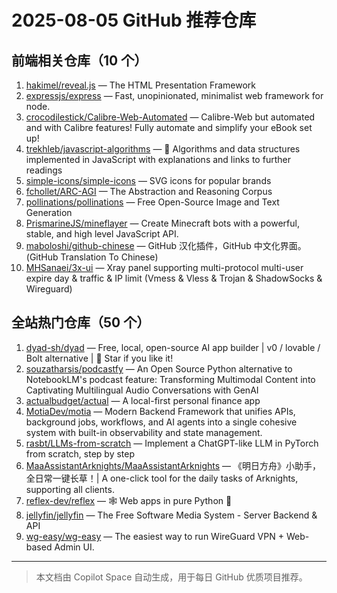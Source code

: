 # 2025-08-05 GitHub 推荐仓库

## 前端相关仓库（10 个）

1. [hakimel/reveal.js](https://github.com/hakimel/reveal.js) — The HTML Presentation Framework
2. [expressjs/express](https://github.com/expressjs/express) — Fast, unopinionated, minimalist web framework for node.
3. [crocodilestick/Calibre-Web-Automated](https://github.com/crocodilestick/Calibre-Web-Automated) — Calibre-Web but automated and with Calibre features! Fully automate and simplify your eBook set up!
4. [trekhleb/javascript-algorithms](https://github.com/trekhleb/javascript-algorithms) — 📝 Algorithms and data structures implemented in JavaScript with explanations and links to further readings
5. [simple-icons/simple-icons](https://github.com/simple-icons/simple-icons) — SVG icons for popular brands
6. [fchollet/ARC-AGI](https://github.com/fchollet/ARC-AGI) — The Abstraction and Reasoning Corpus
7. [pollinations/pollinations](https://github.com/pollinations/pollinations) — Free Open-Source Image and Text Generation
8. [PrismarineJS/mineflayer](https://github.com/PrismarineJS/mineflayer) — Create Minecraft bots with a powerful, stable, and high level JavaScript API.
9. [maboloshi/github-chinese](https://github.com/maboloshi/github-chinese) — GitHub 汉化插件，GitHub 中文化界面。 (GitHub Translation To Chinese)
10. [MHSanaei/3x-ui](https://github.com/MHSanaei/3x-ui) — Xray panel supporting multi-protocol multi-user expire day & traffic & IP limit (Vmess & Vless & Trojan & ShadowSocks & Wireguard)

## 全站热门仓库（50 个）

1. [dyad-sh/dyad](https://github.com/dyad-sh/dyad) — Free, local, open-source AI app builder | v0 / lovable / Bolt alternative | 🌟 Star if you like it!
2. [souzatharsis/podcastfy](https://github.com/souzatharsis/podcastfy) — An Open Source Python alternative to NotebookLM's podcast feature: Transforming Multimodal Content into Captivating Multilingual Audio Conversations with GenAI
3. [actualbudget/actual](https://github.com/actualbudget/actual) — A local-first personal finance app
4. [MotiaDev/motia](https://github.com/MotiaDev/motia) — Modern Backend Framework that unifies APIs, background jobs, workflows, and AI agents into a single cohesive system with built-in observability and state management.
5. [rasbt/LLMs-from-scratch](https://github.com/rasbt/LLMs-from-scratch) — Implement a ChatGPT-like LLM in PyTorch from scratch, step by step
6. [MaaAssistantArknights/MaaAssistantArknights](https://github.com/MaaAssistantArknights/MaaAssistantArknights) — 《明日方舟》小助手，全日常一键长草！| A one-click tool for the daily tasks of Arknights, supporting all clients.
7. [reflex-dev/reflex](https://github.com/reflex-dev/reflex) — 🕸️ Web apps in pure Python 🐍
8. [jellyfin/jellyfin](https://github.com/jellyfin/jellyfin) — The Free Software Media System - Server Backend & API
9. [wg-easy/wg-easy](https://github.com/wg-easy/wg-easy) — The easiest way to run WireGuard VPN + Web-based Admin UI.

---

> 本文档由 Copilot Space 自动生成，用于每日 GitHub 优质项目推荐。
